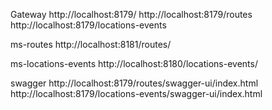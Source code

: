 


Gateway
http://localhost:8179/
http://localhost:8179/routes
http://localhost:8179/locations-events

ms-routes
http://localhost:8181/routes/

ms-locations-events
http://localhost:8180/locations-events/

swagger
http://localhost:8179/routes/swagger-ui/index.html
http://localhost:8179/locations-events/swagger-ui/index.html